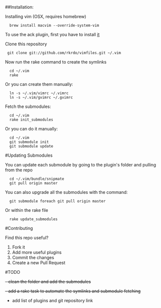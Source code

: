 ##Installation:

Installing vim (OSX, requires homebrew)
```
  brew install macvim --override-system-vim
```

To use the ack plugin, first you have to install [it](https://github.com/mileszs/ack.vim#installation)

Clone this repository

```
 git clone git://github.com/rkrdo/vimfiles.git ~/.vim

```
Now run the rake command to create the symlinks

```
  cd ~/.vim
  rake
```

Or you can create them manually:

```
  ln -s ~/.vim/vimrc ~/.vimrc
  ln -s ~/.vim/gvimrc ~/.gvimrc
```

Fetch the submodules:

```
  cd ~/.vim
  rake init_submodules
```

Or you can do it manually:

```
  cd ~/.vim
  git submodule init
  git submodule update
```

#Updating Submodules

You can update each submodule by going to the plugin's folder and pulling from the repo
```
  cd ~/.vim/bundle/snipmate
  git pull origin master
```

You can also upgrade all the submodules with the command:

```
  git submodule foreach git pull origin master
```

Or within the rake file

```
  rake update_submodules
```

#Contributing

Find this repo useful?

1. Fork it
2. Add more useful plugins
3. Commit the changes
4. Create a new Pull Request

#TODO

~~- clean the folder and add the submodules~~

~~- add a rake task to automate the symlinks and submodule fetching~~

- add list of plugins and git repository link
